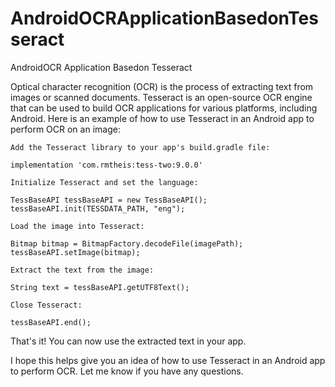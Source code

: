 # AndroidOCRApplicationBasedonTesseract
AndroidOCR Application Basedon Tesseract


Optical character recognition (OCR) is the process of extracting text from images or scanned documents. Tesseract is an open-source OCR engine that can be used to build OCR applications for various platforms, including Android. Here is an example of how to use Tesseract in an Android app to perform OCR on an image:

    Add the Tesseract library to your app's build.gradle file:
```
implementation 'com.rmtheis:tess-two:9.0.0'
```
    Initialize Tesseract and set the language:
```
TessBaseAPI tessBaseAPI = new TessBaseAPI();
tessBaseAPI.init(TESSDATA_PATH, "eng");
```
    Load the image into Tesseract:
```
Bitmap bitmap = BitmapFactory.decodeFile(imagePath);
tessBaseAPI.setImage(bitmap);
```
    Extract the text from the image:
```
String text = tessBaseAPI.getUTF8Text();
```
    Close Tesseract:
```
tessBaseAPI.end();
```
That's it! You can now use the extracted text in your app.

I hope this helps give you an idea of how to use Tesseract in an Android app to perform OCR. Let me know if you have any questions.

